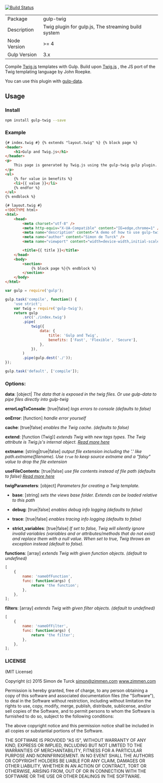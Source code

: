 [![Build Status](https://travis-ci.org/zimmen/gulp-twig.png?branch=master)](https://travis-ci.org/zimmen/gulp-twig)

<table>
<tr>
<td>Package</td><td>gulp-twig</td>
</tr>
<tr>
<td>Description</td>
<td>Twig plugin for gulp.js, The streaming build system</td>
</tr>
<tr>
<td>Node Version</td>
<td>>= 4</td>
</tr>
<tr>
<td>Gulp Version</td>
<td>3.x</td>
</tr>
</table>

Compile [Twig.js](https://github.com/justjohn/twig.js) templates with Gulp. Build upon [Twig.js](https://github.com/justjohn/twig.js) , the JS port of the Twig templating language by John Roepke.

You can use this plugin with [gulp-data](https://www.npmjs.com/package/gulp-data).

## Usage

### Install

```bash
npm install gulp-twig --save
```

### Example

```html
{# index.twig #} {% extends "layout.twig" %} {% block page %}
<header>
    <h1>Gulp and Twig.js</h1>
</header>
<p>
    This page is generated by Twig.js using the gulp-twig gulp plugin.
</p>
<ul>
    {% for value in benefits %}
    <li>{{ value }}</li>
    {% endfor %}
</ul>
{% endblock %}
```

```html
{# layout.twig #}
<!DOCTYPE html>
<html>
    <head>
        <meta charset="utf-8" />
        <meta http-equiv="X-UA-Compatible" content="IE=edge,chrome=1" />
        <meta name="description" content="A demo of how to use gulp-twig" />
        <meta name="author" content="Simon de Turck" />
        <meta name="viewport" content="width=device-width,initial-scale=1" />

        <title>{{ title }}</title>
    </head>
    <body>
        <section>
            {% block page %}{% endblock %}
        </section>
    </body>
</html>
```

```javascript
var gulp = require('gulp');

gulp.task('compile', function() {
    'use strict';
    var twig = require('gulp-twig');
    return gulp
        .src('./index.twig')
        .pipe(
            twig({
                data: {
                    title: 'Gulp and Twig',
                    benefits: ['Fast', 'Flexible', 'Secure'],
                },
            }),
        )
        .pipe(gulp.dest('./'));
});

gulp.task('default', ['compile']);
```

### Options:

**data**: [object| _The data that is exposed in the twig files. Or use gulp-data to pipe files directly into gulp-twig_

**errorLogToConsole**: [true|false] _logs errors to console (defaults to false)_

**onError**: [function] _handle error yourself_

**cache**: [true|false] _enables the Twig cache. (defaults to false)_

**extend**: [function (Twig)] _extends Twig with new tags types. The Twig attribute is Twig.js's internal object. [Read more here](https://github.com/justjohn/twig.js/wiki/Extending-twig.js-With-Custom-Tags)_

**extname**: [string|true|false] _output file extension including the '.' like path.extname(filename). Use `true` to keep source extname and a "falsy" value to drop the file extension_

**useFileContents**: [true|false] _use file contents instead of file path (defaults to false) [Read more here](https://github.com/zimmen/gulp-twig/issues/30)_

**twigParameters**: [object] _Parameters for creating a Twig template._

- **base**: [string] _sets the views base folder. Extends can be loaded relative to this path_

- **debug**: [true|false] _enables debug info logging (defaults to false)_

- **trace**: [true|false] _enables tracing info logging (defaults to false)_

- **strict_variables**: [true|false] _If set to false, Twig will silently ignore invalid variables (variables and or attributes/methods that do not exist) and replace them with a null value. When set to true, Twig throws an exception instead (default to false)._

**functions**: [array] _extends Twig with given function objects. (default to undefined)_

```javascript
[
    {
        name: 'nameOfFunction',
        func: function(args) {
            return 'the function';
        },
    },
];
```

**filters**: [array] _extends Twig with given filter objects. (default to undefined)_

```javascript
[
    {
        name: 'nameOfFilter',
        func: function(args) {
            return 'the filter';
        },
    },
];
```

### LICENSE

(MIT License)

Copyright (c) 2015 Simon de Turck <simon@zimmen.com> www.zimmen.com

Permission is hereby granted, free of charge, to any person obtaining
a copy of this software and associated documentation files (the
"Software"), to deal in the Software without restriction, including
without limitation the rights to use, copy, modify, merge, publish,
distribute, sublicense, and/or sell copies of the Software, and to
permit persons to whom the Software is furnished to do so, subject to
the following conditions:

The above copyright notice and this permission notice shall be
included in all copies or substantial portions of the Software.

THE SOFTWARE IS PROVIDED "AS IS", WITHOUT WARRANTY OF ANY KIND,
EXPRESS OR IMPLIED, INCLUDING BUT NOT LIMITED TO THE WARRANTIES OF
MERCHANTABILITY, FITNESS FOR A PARTICULAR PURPOSE AND
NONINFRINGEMENT. IN NO EVENT SHALL THE AUTHORS OR COPYRIGHT HOLDERS BE
LIABLE FOR ANY CLAIM, DAMAGES OR OTHER LIABILITY, WHETHER IN AN ACTION
OF CONTRACT, TORT OR OTHERWISE, ARISING FROM, OUT OF OR IN CONNECTION
WITH THE SOFTWARE OR THE USE OR OTHER DEALINGS IN THE SOFTWARE.
